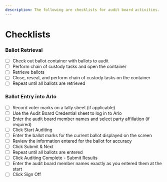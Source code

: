 ```yaml
---
description: The following are checklists for audit board activities.
---
```


# Checklists

### **Ballot Retrieval**

* [ ] Check out ballot container with ballots to audit
* [ ] Perform chain of custody tasks and open the container
* [ ] Retrieve ballots
* [ ] Close, reseal, and perform chain of custody tasks on the container
* [ ] Repeat until all ballots are retrieved

### **Ballot Entry into Arlo**

* [ ] Record voter marks on a tally sheet (if applicable)
* [ ] Use the Audit Board Credential sheet to log in to Arlo
* [ ] Enter the audit board member names and select party affiliation (if required)
* [ ] Click Start Auditing
* [ ] Enter the ballot marks for the current ballot displayed on the screen
* [ ] Review the information entered for the ballot for accuracy
* [ ] Click Submit & Next
* [ ] Repeat until all ballots are entered
* [ ] Click Auditing Complete - Submit Results
* [ ] Enter the audit board member names exactly as you entered them at the start
* [ ] Click Sign Off
